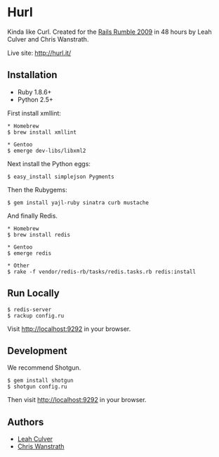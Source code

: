 Hurl
====

Kinda like Curl. Created for the [Rails Rumble 2009][1] in 48 hours by
Leah Culver and Chris Wanstrath.

Live site: <http://hurl.it/>


Installation
------------

* Ruby 1.8.6+
* Python 2.5+

First install xmllint:

    * Homebrew
    $ brew install xmllint

    * Gentoo
    $ emerge dev-libs/libxml2

Next install the Python eggs:

    $ easy_install simplejson Pygments

Then the Rubygems:

    $ gem install yajl-ruby sinatra curb mustache

And finally Redis.

    * Homebrew
    $ brew install redis

    * Gentoo
    $ emerge redis

    * Other
    $ rake -f vendor/redis-rb/tasks/redis.tasks.rb redis:install


Run Locally
-----------

    $ redis-server
    $ rackup config.ru

Visit <http://localhost:9292> in your browser.


Development
-----------

We recommend Shotgun.

    $ gem install shotgun
    $ shotgun config.ru

Then visit <http://localhost:9292> in your browser.


Authors
-------

* [Leah Culver](http://leahculver.com)
* [Chris Wanstrath](http://ozmm.org)

[1]: http://r09.railsrumble.com/
